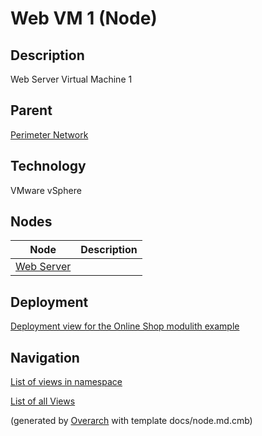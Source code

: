 
# Web VM 1 (Node)
## Description
Web Server Virtual Machine 1

## Parent
[Perimeter Network](../../../../software-development/architecture/example/modulith/perimeter-network.md)

## Technology
VMware vSphere
## Nodes
| Node | Description |
|---|---|
| [Web Server](../../../../software-development/architecture/example/modulith/web-server.md)|  |


## Deployment
[Deployment view for the Online Shop modulith example](../../../../software-development/architecture/example/modulith/deployment-view.md)


## Navigation
[List of views in namespace](./views-in-namespace.md)

[List of all Views](../../../../views.md)


(generated by [Overarch](https://github.com/soulspace-org/overarch) with template docs/node.md.cmb)
